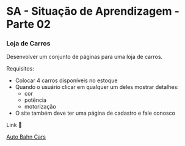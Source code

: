 <h1>SA - Situação de Aprendizagem - Parte 02</h1>

<h3>Loja de Carros</h3>

<p>Desenvolver um conjunto de páginas para uma loja de carros.</p>

<p>Requisitos:</p>
<ul>
   <li>Colocar 4 carros disponíveis no estoque</li>
   <li>Quando o usuário clicar em qualquer um deles mostrar detalhes:
      <ul>
         <li>cor</li>
         <li>potência</li>
         <li>motorização</li>
      </ul>
   </li>
   <li>O site também deve ter uma página de cadastro e fale conosco</li>
</ul>

Link :link:

[Auto Bahn Cars](www.autobahncars.epizy.com)

